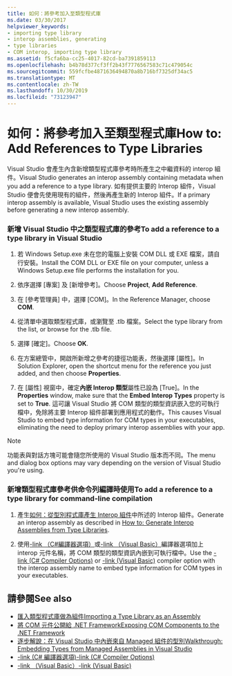 ```yaml
---
title: 如何：將參考加入至類型程式庫
ms.date: 03/30/2017
helpviewer_keywords:
- importing type library
- interop assemblies, generating
- type libraries
- COM interop, importing type library
ms.assetid: f5cfa6ba-cc25-4017-82cd-ba7391859113
ms.openlocfilehash: b4b78d377cf3ff2b43f7776567583c71c479054c
ms.sourcegitcommit: 559fcfbe4871636494870a8b716bf7325df34ac5
ms.translationtype: MT
ms.contentlocale: zh-TW
ms.lasthandoff: 10/30/2019
ms.locfileid: "73123947"
---
```

# <a name="how-to-add-references-to-type-libraries"></a><span data-ttu-id="fd164-102">如何：將參考加入至類型程式庫</span><span class="sxs-lookup"><span data-stu-id="fd164-102">How to: Add References to Type Libraries</span></span>
<span data-ttu-id="fd164-103">Visual Studio 會產生內含新增類型程式庫參考時所產生之中繼資料的 interop 組件。</span><span class="sxs-lookup"><span data-stu-id="fd164-103">Visual Studio generates an interop assembly containing metadata when you add a reference to a type library.</span></span> <span data-ttu-id="fd164-104">如有提供主要的 Interop 組件，Visual Studio 便會先使用現有的組件，然後再產生新的 Interop 組件。</span><span class="sxs-lookup"><span data-stu-id="fd164-104">If a primary interop assembly is available, Visual Studio uses the existing assembly before generating a new interop assembly.</span></span>  
  
### <a name="to-add-a-reference-to-a-type-library-in-visual-studio"></a><span data-ttu-id="fd164-105">新增 Visual Studio 中之類型程式庫的參考</span><span class="sxs-lookup"><span data-stu-id="fd164-105">To add a reference to a type library in Visual Studio</span></span>  
  
1. <span data-ttu-id="fd164-106">若 Windows Setup.exe 未在您的電腦上安裝 COM DLL 或 EXE 檔案，請自行安裝。</span><span class="sxs-lookup"><span data-stu-id="fd164-106">Install the COM DLL or EXE file on your computer, unless a Windows Setup.exe file performs the installation for you.</span></span>  
  
2. <span data-ttu-id="fd164-107">依序選擇 [專案] 及 [新增參考]。</span><span class="sxs-lookup"><span data-stu-id="fd164-107">Choose **Project**, **Add Reference**.</span></span>  
  
3. <span data-ttu-id="fd164-108">在 [參考管理員] 中，選擇 [COM]。</span><span class="sxs-lookup"><span data-stu-id="fd164-108">In the Reference Manager, choose **COM**.</span></span>  
  
4. <span data-ttu-id="fd164-109">從清單中選取類型程式庫，或瀏覽至 .tlb 檔案。</span><span class="sxs-lookup"><span data-stu-id="fd164-109">Select the type library from the list, or browse for the .tlb file.</span></span>  
  
5. <span data-ttu-id="fd164-110">選擇 [確定]。</span><span class="sxs-lookup"><span data-stu-id="fd164-110">Choose **OK**.</span></span>  
  
6. <span data-ttu-id="fd164-111">在方案總管中，開啟所新增之參考的捷徑功能表，然後選擇 [屬性]。</span><span class="sxs-lookup"><span data-stu-id="fd164-111">In Solution Explorer, open the shortcut menu for the reference you just added, and then choose **Properties**.</span></span>  
  
7. <span data-ttu-id="fd164-112">在 [屬性] 視窗中，確定**內嵌 Interop 類型**屬性已設為 [True]。</span><span class="sxs-lookup"><span data-stu-id="fd164-112">In the **Properties** window, make sure that the **Embed Interop Types** property is set to **True**.</span></span> <span data-ttu-id="fd164-113">這可讓 Visual Studio 將 COM 類型的類型資訊嵌入您的可執行檔中，免除將主要 Interop 組件部署到應用程式的動作。</span><span class="sxs-lookup"><span data-stu-id="fd164-113">This causes Visual Studio to embed type information for COM types in your executables, eliminating the need to deploy primary interop assemblies with your app.</span></span>  
  
> [!NOTE]
> <span data-ttu-id="fd164-114">功能表與對話方塊可能會隨您所使用的 Visual Studio 版本而不同。</span><span class="sxs-lookup"><span data-stu-id="fd164-114">The menu and dialog box options may vary depending on the version of Visual Studio you're using.</span></span>  
  
### <a name="to-add-a-reference-to-a-type-library-for-command-line-compilation"></a><span data-ttu-id="fd164-115">新增類型程式庫參考供命令列編譯時使用</span><span class="sxs-lookup"><span data-stu-id="fd164-115">To add a reference to a type library for command-line compilation</span></span>  
  
1. <span data-ttu-id="fd164-116">產生[如何：從型別程式庫產生 Interop 組件](how-to-generate-interop-assemblies-from-type-libraries.md)中所述的 Interop 組件。</span><span class="sxs-lookup"><span data-stu-id="fd164-116">Generate an interop assembly as described in [How to: Generate Interop Assemblies from Type Libraries](how-to-generate-interop-assemblies-from-type-libraries.md).</span></span>  
  
2. <span data-ttu-id="fd164-117">使用[-link （C#編譯器選項）](../../csharp/language-reference/compiler-options/link-compiler-option.md)或[-link （Visual Basic）](../../visual-basic/reference/command-line-compiler/link.md)編譯器選項加上 interop 元件名稱，將 COM 類型的類型資訊內嵌到可執行檔中。</span><span class="sxs-lookup"><span data-stu-id="fd164-117">Use the [-link (C# Compiler Options)](../../csharp/language-reference/compiler-options/link-compiler-option.md) or [-link (Visual Basic)](../../visual-basic/reference/command-line-compiler/link.md) compiler option with the interop assembly name to embed type information for COM types in your executables.</span></span>  
  
## <a name="see-also"></a><span data-ttu-id="fd164-118">請參閱</span><span class="sxs-lookup"><span data-stu-id="fd164-118">See also</span></span>

- [<span data-ttu-id="fd164-119">匯入類型程式庫做為組件</span><span class="sxs-lookup"><span data-stu-id="fd164-119">Importing a Type Library as an Assembly</span></span>](importing-a-type-library-as-an-assembly.md)
- [<span data-ttu-id="fd164-120">將 COM 元件公開給 .NET Framework</span><span class="sxs-lookup"><span data-stu-id="fd164-120">Exposing COM Components to the .NET Framework</span></span>](exposing-com-components.md)
- [<span data-ttu-id="fd164-121">逐步解說：在 Visual Studio 中內嵌來自 Managed 組件的型別</span><span class="sxs-lookup"><span data-stu-id="fd164-121">Walkthrough: Embedding Types from Managed Assemblies in Visual Studio</span></span>](../../standard/assembly/embed-types-visual-studio.md) 
- [<span data-ttu-id="fd164-122">-link (C# 編譯器選項)</span><span class="sxs-lookup"><span data-stu-id="fd164-122">-link (C# Compiler Options)</span></span>](../../csharp/language-reference/compiler-options/link-compiler-option.md)
- [<span data-ttu-id="fd164-123">-link （Visual Basic）</span><span class="sxs-lookup"><span data-stu-id="fd164-123">-link (Visual Basic)</span></span>](../../visual-basic/reference/command-line-compiler/link.md)
